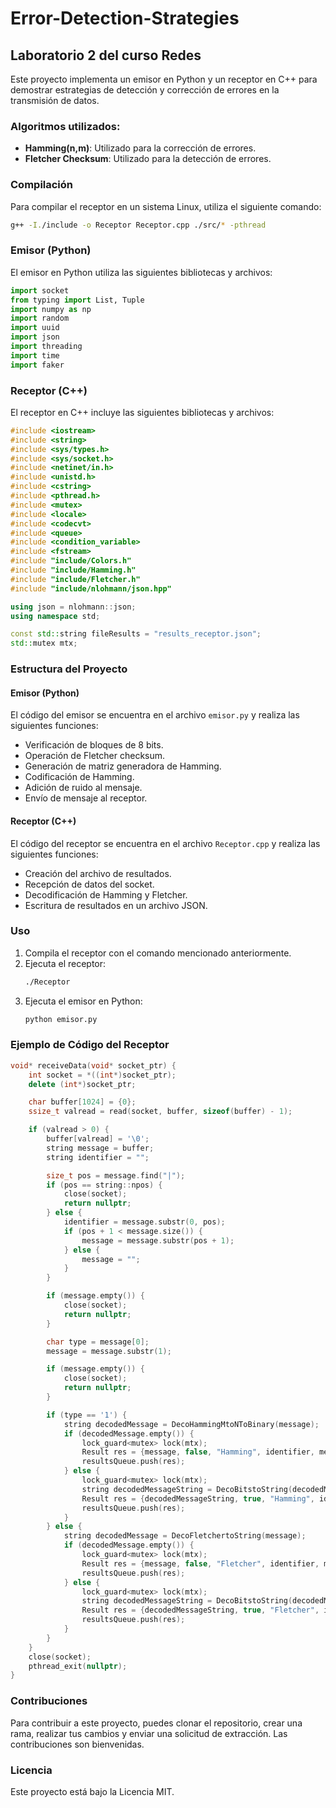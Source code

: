 # Error-Detection-Strategies

## Laboratorio 2 del curso Redes

Este proyecto implementa un emisor en Python y un receptor en C++ para demostrar estrategias de detección y corrección de errores en la transmisión de datos.

### Algoritmos utilizados:
- **Hamming(n,m)**: Utilizado para la corrección de errores.
- **Fletcher Checksum**: Utilizado para la detección de errores.

### Compilación
Para compilar el receptor en un sistema Linux, utiliza el siguiente comando:

```sh
g++ -I./include -o Receptor Receptor.cpp ./src/* -pthread
```

### Emisor (Python)

El emisor en Python utiliza las siguientes bibliotecas y archivos:

```python
import socket
from typing import List, Tuple
import numpy as np
import random
import uuid
import json
import threading
import time
import faker
```

### Receptor (C++)

El receptor en C++ incluye las siguientes bibliotecas y archivos:

```cpp
#include <iostream>
#include <string>
#include <sys/types.h>
#include <sys/socket.h>
#include <netinet/in.h>
#include <unistd.h>
#include <cstring>
#include <pthread.h>
#include <mutex>
#include <locale>
#include <codecvt>
#include <queue>
#include <condition_variable>
#include <fstream>
#include "include/Colors.h"
#include "include/Hamming.h"
#include "include/Fletcher.h"
#include "include/nlohmann/json.hpp"

using json = nlohmann::json;
using namespace std;

const std::string fileResults = "results_receptor.json";
std::mutex mtx;
```

### Estructura del Proyecto

#### Emisor (Python)
El código del emisor se encuentra en el archivo `emisor.py` y realiza las siguientes funciones:

- Verificación de bloques de 8 bits.
- Operación de Fletcher checksum.
- Generación de matriz generadora de Hamming.
- Codificación de Hamming.
- Adición de ruido al mensaje.
- Envío de mensaje al receptor.

#### Receptor (C++)
El código del receptor se encuentra en el archivo `Receptor.cpp` y realiza las siguientes funciones:

- Creación del archivo de resultados.
- Recepción de datos del socket.
- Decodificación de Hamming y Fletcher.
- Escritura de resultados en un archivo JSON.

### Uso

1. Compila el receptor con el comando mencionado anteriormente.
2. Ejecuta el receptor:
    ```sh
    ./Receptor
    ```
3. Ejecuta el emisor en Python:
    ```sh
    python emisor.py
    ```

### Ejemplo de Código del Receptor

```cpp
void* receiveData(void* socket_ptr) {
    int socket = *((int*)socket_ptr);
    delete (int*)socket_ptr;

    char buffer[1024] = {0};
    ssize_t valread = read(socket, buffer, sizeof(buffer) - 1);

    if (valread > 0) {
        buffer[valread] = '\0';
        string message = buffer;
        string identifier = "";

        size_t pos = message.find("|");
        if (pos == string::npos) {
            close(socket);
            return nullptr;
        } else {
            identifier = message.substr(0, pos);
            if (pos + 1 < message.size()) {
                message = message.substr(pos + 1);
            } else {
                message = "";
            }
        }

        if (message.empty()) {
            close(socket);
            return nullptr;
        }

        char type = message[0];
        message = message.substr(1);

        if (message.empty()) {
            close(socket);
            return nullptr;
        }

        if (type == '1') {
            string decodedMessage = DecoHammingMtoNToBinary(message);
            if (decodedMessage.empty()) {
                lock_guard<mutex> lock(mtx);
                Result res = {message, false, "Hamming", identifier, message};
                resultsQueue.push(res);
            } else {
                lock_guard<mutex> lock(mtx);
                string decodedMessageString = DecoBitstoString(decodedMessage);
                Result res = {decodedMessageString, true, "Hamming", identifier, message};
                resultsQueue.push(res);
            }
        } else {
            string decodedMessage = DecoFletchertoString(message);
            if (decodedMessage.empty()) {
                lock_guard<mutex> lock(mtx);
                Result res = {message, false, "Fletcher", identifier, message};
                resultsQueue.push(res);
            } else {
                lock_guard<mutex> lock(mtx);
                string decodedMessageString = DecoBitstoString(decodedMessage);
                Result res = {decodedMessageString, true, "Fletcher", identifier, message};
                resultsQueue.push(res);
            }
        }
    }
    close(socket);
    pthread_exit(nullptr);
}
```

### Contribuciones
Para contribuir a este proyecto, puedes clonar el repositorio, crear una rama, realizar tus cambios y enviar una solicitud de extracción. Las contribuciones son bienvenidas.

### Licencia
Este proyecto está bajo la Licencia MIT.
